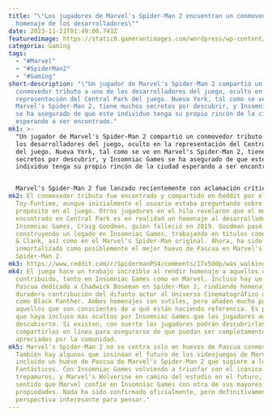 ```yaml
---
title: "\"Los jugadores de Marvel's Spider-Man 2 encuentran un conmovedor
  homenaje de los desarrolladores\""
date: 2023-11-21T01:49:00.743Z
featuredimage: https://static0.gamerantimages.com/wordpress/wp-content/uploads/2023/11/spider-man-2-heartwarming-developer-tribute.jpg?q=50&fit=contain&w=1140&h=&dpr=1.5
categoria: Gaming
tags:
  - "#Marvel"
  - "#SpiderMan2"
  - "#Gaming"
short-description: "\"Un jugador de Marvel's Spider-Man 2 compartió un
  conmovedor tributo a uno de los desarrolladores del juego, oculto en la
  representación del Central Park del juego. Nueva York, tal como se ve en
  Marvel's Spider-Man 2, tiene muchos secretos por descubrir, y Insomniac Games
  se ha asegurado de que este individuo tenga su propio rincón de la ciudad
  esperando a ser encontrado."
mk1: >-
  "Un jugador de Marvel's Spider-Man 2 compartió un conmovedor tributo a uno de
  los desarrolladores del juego, oculto en la representación del Central Park
  del juego. Nueva York, tal como se ve en Marvel's Spider-Man 2, tiene muchos
  secretos por descubrir, y Insomniac Games se ha asegurado de que este
  individuo tenga su propio rincón de la ciudad esperando a ser encontrado.


  Marvel's Spider-Man 2 fue lanzado recientemente con aclamación crítica, construyendo sobre todo lo que hizo grandioso al juego original. Las reseñas de Marvel's Spider-Man 2 elogiaron la relación entre Peter Parker y Miles Morales, así como las innovaciones realizadas en el movimiento ya excepcional de los juegos anteriores. Ciertamente hay mucho que amar sobre el juego, pero la inclusión de homenajes como este eleva el juego a otro nivel.
mk2: El conmovedor tributo fue encontrado y compartido en Reddit por el usuario
  Toy-Funtime, aunque inicialmente el usuario estaba preguntando sobre su
  propósito en el juego. Otros jugadores en el hilo revelaron que el mosaico
  encontrado en Central Park es en realidad un homenaje al desarrollador de
  Insomniac Games, Craig Goodman, quien falleció en 2019. Goodman pasó 15 años
  construyendo un legado en Insomniac Games, trabajando en títulos como Ratchet
  & Clank, así como en el Marvel's Spider-Man original. Ahora, ha sido
  inmortalizado como posiblemente el mejor huevo de Pascua en Marvel's
  Spider-Man 2.
mk3: https://www.reddit.com/r/SpidermanPS4/comments/17x5ddp/was_walking_through_central_park_and_saw_this/?embed_host_url=https://gamerant.com/marvels-spider-man-2-developer-tribute-image/
mk4: El juego hace un trabajo increíble al rendir homenaje a aquellos que han
  contribuido, tanto en Insomniac Games como en Marvel. Incluso hay un huevo de
  Pascua dedicado a Chadwick Boseman en Spider-Man 2, rindiendo homenaje a la
  duradera contribución del difunto actor al Universo Cinematográfico de Marvel
  como Black Panther. Ambos homenajes son sutiles, pero añaden mucho para
  aquellos que son conscientes de a qué están haciendo referencia. Es posible
  que haya incluso más ocultos por Insomniac Games que los jugadores aún no han
  descubierto. Si existen, con suerte los jugadores podrán descubrirlos y
  compartirlos en línea para asegurarse de que puedan ser completamente
  apreciados por la comunidad.
mk5: Marvel's Spider-Man 2 no se centra solo en huevos de Pascua conmovedores.
  También hay algunos que insinúan el futuro de los videojuegos de Marvel,
  incluido un huevo de Pascua de Marvel's Spider-Man 2 que sugiere a los Cuatro
  Fantásticos. Con Insomniac Games volviendo a triunfar con el icónico
  trepamuros, y Marvel's Wolverine en camino del estudio en el futuro, tiene
  sentido que Marvel confíe en Insomniac Games con otra de sus mayores
  propiedades. Nada ha sido confirmado oficialmente, pero definitivamente es una
  perspectiva interesante para pensar."
---
```

